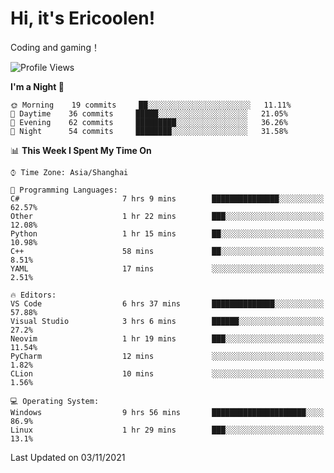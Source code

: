 # Hi, it's Ericoolen!
Coding and gaming！

<!--START_SECTION:waka-->
![Profile Views](http://img.shields.io/badge/Profile%20Views-4-blue)

**I'm a Night 🦉** 

```text
🌞 Morning    19 commits     ██░░░░░░░░░░░░░░░░░░░░░░░   11.11% 
🌆 Daytime    36 commits     █████░░░░░░░░░░░░░░░░░░░░   21.05% 
🌃 Evening    62 commits     █████████░░░░░░░░░░░░░░░░   36.26% 
🌙 Night      54 commits     ████████░░░░░░░░░░░░░░░░░   31.58%

```


📊 **This Week I Spent My Time On** 

```text
⌚︎ Time Zone: Asia/Shanghai

💬 Programming Languages: 
C#                       7 hrs 9 mins        ███████████████░░░░░░░░░░   62.57% 
Other                    1 hr 22 mins        ███░░░░░░░░░░░░░░░░░░░░░░   12.08% 
Python                   1 hr 15 mins        ██░░░░░░░░░░░░░░░░░░░░░░░   10.98% 
C++                      58 mins             ██░░░░░░░░░░░░░░░░░░░░░░░   8.51% 
YAML                     17 mins             ░░░░░░░░░░░░░░░░░░░░░░░░░   2.51%

🔥 Editors: 
VS Code                  6 hrs 37 mins       ██████████████░░░░░░░░░░░   57.88% 
Visual Studio            3 hrs 6 mins        ██████░░░░░░░░░░░░░░░░░░░   27.2% 
Neovim                   1 hr 19 mins        ███░░░░░░░░░░░░░░░░░░░░░░   11.54% 
PyCharm                  12 mins             ░░░░░░░░░░░░░░░░░░░░░░░░░   1.82% 
CLion                    10 mins             ░░░░░░░░░░░░░░░░░░░░░░░░░   1.56%

💻 Operating System: 
Windows                  9 hrs 56 mins       █████████████████████░░░░   86.9% 
Linux                    1 hr 29 mins        ███░░░░░░░░░░░░░░░░░░░░░░   13.1%

```


 Last Updated on 03/11/2021
<!--END_SECTION:waka-->

